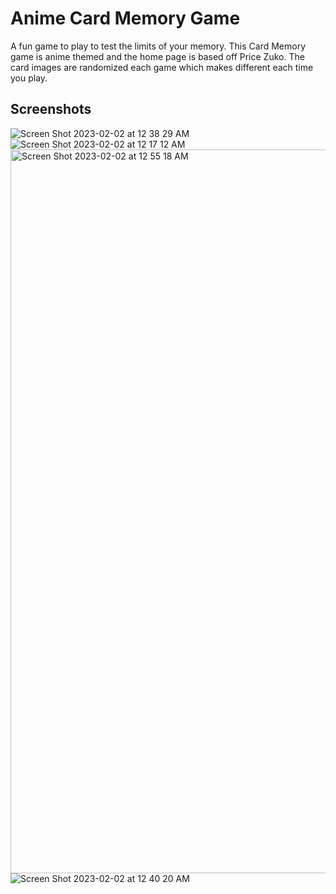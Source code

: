 # Anime Card Memory Game

A fun game to play to test the limits of your memory. This Card Memory game is anime themed and the home page is based off Price Zuko. The card images are randomized each game which makes different each time you play.

## Screenshots

![Screen Shot 2023-02-02 at 12 38 29 AM](https://user-images.githubusercontent.com/80484823/216243088-c34ede35-fd5b-4c03-8a04-fbdece1ceafe.png)
![Screen Shot 2023-02-02 at 12 17 12 AM](https://user-images.githubusercontent.com/80484823/216243106-9ca6dfa4-ba20-4c27-b000-80a7b2c492fb.png)
<img width="1158" alt="Screen Shot 2023-02-02 at 12 55 18 AM" src="https://user-images.githubusercontent.com/80484823/216243422-c6bd74a6-62e1-4e37-b1d6-03b118deee06.png">
![Screen Shot 2023-02-02 at 12 40 20 AM](https://user-images.githubusercontent.com/80484823/216243126-e57559aa-071f-4abb-ab1f-e05400b1be02.png)
